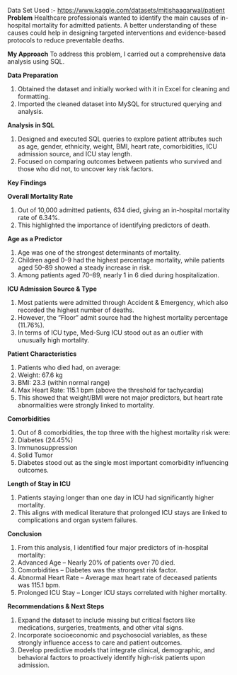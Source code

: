 Data Set Used :- https://www.kaggle.com/datasets/mitishaagarwal/patient
**Problem**
Healthcare professionals wanted to identify the main causes of in-hospital mortality for admitted patients. A better understanding of these causes could help in designing targeted interventions and evidence-based protocols to reduce preventable deaths.

**My Approach**
To address this problem, I carried out a comprehensive data analysis using SQL.

**Data Preparation**
1. Obtained the dataset and initially worked with it in Excel for cleaning and formatting.
2. Imported the cleaned dataset into MySQL for structured querying and analysis.

**Analysis in SQL**
1. Designed and executed SQL queries to explore patient attributes such as age, gender, ethnicity, weight, BMI, heart rate, comorbidities, ICU admission source, and ICU stay length.
2. Focused on comparing outcomes between patients who survived and those who did not, to uncover key risk factors.

**Key Findings**

**Overall Mortality Rate**

1. Out of 10,000 admitted patients, 634 died, giving an in-hospital mortality rate of 6.34%.
2. This highlighted the importance of identifying predictors of death.

**Age as a Predictor**

1. Age was one of the strongest determinants of mortality.
2. Children aged 0–9 had the highest percentage mortality, while patients aged 50–89 showed a steady increase in risk.
3. Among patients aged 70–89, nearly 1 in 6 died during hospitalization.

**ICU Admission Source & Type**

1. Most patients were admitted through Accident & Emergency, which also recorded the highest number of deaths.
2. However, the “Floor” admit source had the highest mortality percentage (11.76%).
3. In terms of ICU type, Med-Surg ICU stood out as an outlier with unusually high mortality.

**Patient Characteristics**

1. Patients who died had, on average:
2. Weight: 67.6 kg
3. BMI: 23.3 (within normal range)
4. Max Heart Rate: 115.1 bpm (above the threshold for tachycardia)
5. This showed that weight/BMI were not major predictors, but heart rate abnormalities were strongly linked to mortality.

**Comorbidities**

1. Out of 8 comorbidities, the top three with the highest mortality risk were:
2. Diabetes (24.45%)
3. Immunosuppression
4. Solid Tumor
5. Diabetes stood out as the single most important comorbidity influencing outcomes.

**Length of Stay in ICU**
1. Patients staying longer than one day in ICU had significantly higher mortality.
2. This aligns with medical literature that prolonged ICU stays are linked to complications and organ system failures.

**Conclusion**

1. From this analysis, I identified four major predictors of in-hospital mortality:
2. Advanced Age – Nearly 20% of patients over 70 died.
3. Comorbidities – Diabetes was the strongest risk factor.
4. Abnormal Heart Rate – Average max heart rate of deceased patients was 115.1 bpm.
5. Prolonged ICU Stay – Longer ICU stays correlated with higher mortality.

**Recommendations & Next Steps**

1. Expand the dataset to include missing but critical factors like medications, surgeries, treatments, and other vital signs.
2. Incorporate socioeconomic and psychosocial variables, as these strongly influence access to care and patient outcomes.
3. Develop predictive models that integrate clinical, demographic, and behavioral factors to proactively identify high-risk patients upon admission.
